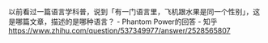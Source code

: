 以前看过一篇语言学科普，说到「有一门语言里，飞机跟水果是同一个性别」，这是哪篇文章，描述的是哪种语言？ - Phantom Power的回答 - 知乎
https://www.zhihu.com/question/537349977/answer/2528565807
